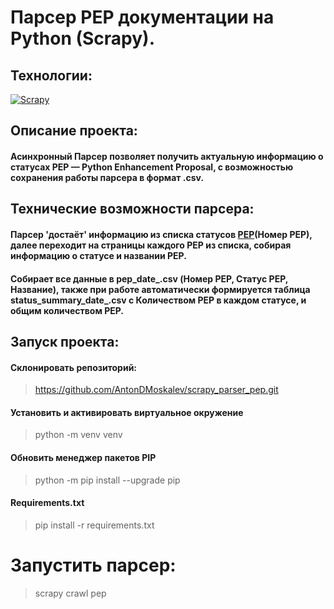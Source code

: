 # Парсер PEP документации на Python (Scrapy).

## Технологии:
[![Scrapy](https://camo.githubusercontent.com/40d00cefb120a829517e503658aaf6c987d5f9cc6be5e2e35fb20bd63bdbceb5/68747470733a2f2f7363726170792e6f72672f696d672f7363726170796c6f676f2e706e67)](https://scrapy.org/)

## Описание проекта:

#### Асинхронный Парсер позволяет получить актуальную информацию о статусах PEP — Python Enhancement Proposal, c возможностью сохранения работы парсера в формат .csv.

## Технические возможности парсера:
#### Парсер 'достаёт' информацию из списка статусов [PEP](https://peps.python.org/)(Номер PEP), далее переходит на страницы каждого PEP из списка, собирая информацию о статусе и названии PEP. 
#### Собирает все данные в pep_date_.csv (Номер PEP, Статус PEP, Название), также при работе автоматически формируется таблица  status_summary_date_.csv с Количеством PEP в каждом статусе, и общим количеством PEP.

## Запуск проекта:

#### Склонировать репозиторий:
> https://github.com/AntonDMoskalev/scrapy_parser_pep.git


#### Установить и активировать виртуальное окружение
> python -m venv venv

#### Обновить менеджер пакетов PIP
> python -m pip install --upgrade pip

#### Requirements.txt
> pip install -r requirements.txt

# Запустить парсер:
> scrapy crawl pep
